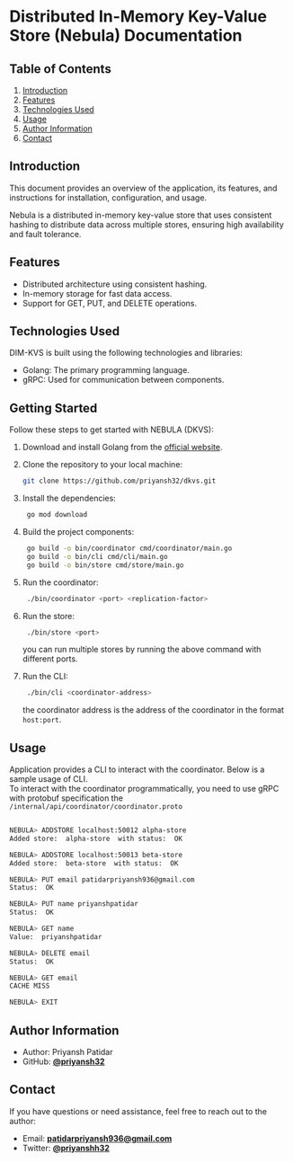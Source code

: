 # Distributed In-Memory Key-Value Store (Nebula) Documentation

## Table of Contents

1. [Introduction](#introduction)
2. [Features](#features)
3. [Technologies Used](#technologies-used)
   <!-- 4. [Getting Started](#getting-started) -->
   <!-- 5. [Configuration](#configuration) -->
4. [Usage](#usage)
   <!-- 7. [API Reference](#api-reference) -->
   <!-- 8. [Contributing](#contributing) -->
5. [Author Information](#author-information)
6. [Contact](#contact)
<!-- 11. [License](#license) -->

## Introduction

This document provides an overview of the application, its features, and instructions for installation, configuration, and usage.

Nebula is a distributed in-memory key-value store that uses consistent hashing to distribute data across multiple stores, ensuring high availability and fault tolerance.

## Features

- Distributed architecture using consistent hashing.
- In-memory storage for fast data access.
- Support for GET, PUT, and DELETE operations.
  <!-- - Data replication for fault tolerance. -->
  <!-- - TLS encryption for secure communication. -->

## Technologies Used

DIM-KVS is built using the following technologies and libraries:

- Golang: The primary programming language.
- gRPC: Used for communication between components.
  <!-- - TLS: For secure communication. -->
  <!-- - (List any other technologies or libraries you used) -->

## Getting Started

Follow these steps to get started with NEBULA (DKVS):

1. Download and install Golang from the [official website](https://golang.org/dl/).

2. Clone the repository to your local machine:

   ```bash
   git clone https://github.com/priyansh32/dkvs.git
   ```

3. Install the dependencies:

   ```bash
    go mod download
   ```

4. Build the project components:

   ```bash
    go build -o bin/coordinator cmd/coordinator/main.go
    go build -o bin/cli cmd/cli/main.go
    go build -o bin/store cmd/store/main.go
   ```

5. Run the coordinator:

   ```bash
    ./bin/coordinator <port> <replication-factor>
   ```

6. Run the store:

   ```bash
    ./bin/store <port>
   ```

   you can run multiple stores by running the above command with different ports.

7. Run the CLI:

   ```bash
    ./bin/cli <coordinator-address>
   ```

   the coordinator address is the address of the coordinator in the format `host:port`.

## Usage

Application provides a CLI to interact with the coordinator. Below is a sample usage of CLI.  
To interact with the coordinator programmatically, you need to use gRPC with protobuf specification the `/internal/api/coordinator/coordinator.proto`

```bash

NEBULA> ADDSTORE localhost:50012 alpha-store
Added store:  alpha-store  with status:  OK

NEBULA> ADDSTORE localhost:50013 beta-store
Added store:  beta-store  with status:  OK

NEBULA> PUT email patidarpriyansh936@gmail.com
Status:  OK

NEBULA> PUT name priyanshpatidar
Status:  OK

NEBULA> GET name
Value:  priyanshpatidar

NEBULA> DELETE email
Status:  OK

NEBULA> GET email
CACHE MISS

NEBULA> EXIT
```

## **Author Information**

- Author: Priyansh Patidar
- GitHub: **[@priyansh32](https://github.com/priyansh32)**

## **Contact**

If you have questions or need assistance, feel free to reach out to the author:

- Email: **[patidarpriyansh936@gmail.com](mailto:patidarpriyansh936@gmail.com)**
- Twitter: **[@priyanshh32](https://twitter.com/priyanshh32)**
